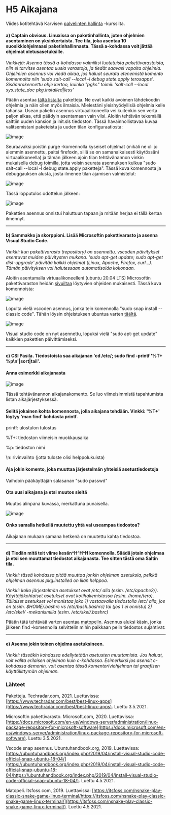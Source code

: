 # H5 Aikajana

Viides kotitehtävä Karvisen [palvelinten hallinta](https://terokarvinen.com/2021/configuration-management-systems-palvelinten-hallinta-ict4tn022-spring-2021/#h3-versionhallinta) -kurssilta.

#### a) Captain obvious. Linuxissa on paketinhallinta, joten ohjelmien asentaminen on yksinkertaista. Tee tila, joka asentaa 10 suosikkiohjelmaasi paketinhallinnasta. Tässä a-kohdassa voit jättää ohjelmat oletusasetuksille. 

*Vinkkejä: Asenna tässä a-kohdassa valmiiksi luotetuista pakettivarastoista, niin ei tarvitse asentaa uusia varastoja, ja tiedät saavasi vapaita ohjelmia. 
Ohjelmien asennus voi viedä aikaa, jos haluat seurata etenemistä komento komennolta niin 'sudo salt-call --local -l debug state.apply terosapps'. 
Sisäänrakennettu ohje kertoo, kuinka "pgks" toimii: 'salt-call --local sys.state_doc pkg.installed|less'*

Päätin asentaa [tältä listalta](https://www.techradar.com/best/best-linux-apps) paketteja. Ne ovat kaikki avoimen lähdekoodin ohjelmia ja näin ollen myös ilmaisia. Mielestäni yleishyödyllisiä ohjelmia kelle tahansa. Usean paketin asennus virtuaalikoneella vei kuitenkin sen verta paljon aikaa, että päädyin asentamaan vain viisi. Aloitin tehtävän tekemällä salttiin uuden kansion ja init.sls tiedoston. Tässä havainnollistavaa kuvaa valitsemistani paketeista ja uuden tilan konfiguraatiosta:

![image](https://user-images.githubusercontent.com/82265726/116869149-d9e83b00-ac18-11eb-925c-0e5a7dccdffd.png)

Seuraavaksi poistin purge -komennolla kyseiset ohjelmat (mikäli ne oli jo aiemmin asennettu, paitsi firefoxin, sillä se on samanaikaisesti käytössäni virtuaalikoneella) ja tämän jälkeen ajoin tilan tehtävänannon vinkin mukaisella debug toimilla, jotta voisin seurata asennuksen kulkua "sudo salt-call --local -l debug state.apply paketteja". Tässä kuva komennosta ja debuggauksen alusta, josta ilmenee tilan ajamisen valmistelut:

![image](https://user-images.githubusercontent.com/82265726/116870137-9e4e7080-ac1a-11eb-9e58-6176bd34b14f.png)

Tässä lopputulos odottelun jälkeen:

![image](https://user-images.githubusercontent.com/82265726/116870336-0f8e2380-ac1b-11eb-9503-76c61a60e35d.png)

Pakettien asennus onnistui haluttuun tapaan ja mitään herjaa ei tällä kertaa ilmennyt.


---------------------------------------------------------------------------------------------------------------------------------------------------------------------------------

#### b) Sammakko ja skorppioni. Lisää Microsoftin pakettivarasto ja asenna Visual Studio Code.

*Vinkki: kun pakettivarasto (repository) on asennettu, vscoden päivitykset asentuvat muiden päivitysten mukana. 'sudo apt-get update; sudo apt-get dist-upgrade' päivitää kaikki ohjelmat (Linux, Apache, Firefox, curl...). Tämän päivityksen voi halutessaan automatisoida kokonaan.*

Aloitin asentamalla virtuaalikoneelleni (ubuntu 20.04 LTS) Microsoftin pakettivaraston heidän [sivuiltaa](https://docs.microsoft.com/en-us/windows-server/administration/linux-package-repository-for-microsoft-software) löytyvien ohjeiden mukaisesti. Tässä kuva komennoista:

![image](https://user-images.githubusercontent.com/82265726/116871818-87f5e400-ac1d-11eb-8cd2-599aa1b872f5.png)

Lopulta vielä vscoden asennus, jonka tein komennolla "sudo snap install --classic code". Tähän löysin ohjeistuksen ubuntua varten [täältä](https://ubuntuhandbook.org/index.php/2019/04/install-visual-studio-code-official-snap-ubuntu-18-04/).

![image](https://user-images.githubusercontent.com/82265726/116873373-40248c00-ac20-11eb-9be0-2cc36b33d338.png)

Visual studio code on nyt asennettu, lopuksi vielä "sudo apt-get update" kaikkien pakettien päivittämiseksi.


---------------------------------------------------------------------------------------------------------------------------------------------------------------------------------

#### c) CSI Pasila. Tiedostoista saa aikajanan 'cd /etc/; sudo find -printf '%T+ %p\n'|sort|tail'.

####  Anna esimerkki aikajanasta

![image](https://user-images.githubusercontent.com/82265726/116873878-15870300-ac21-11eb-9f20-e412e5ec0f08.png)

Tässä tehtävänannon aikajanakomento. Se luo viimeisimmistä tapahtumista listan aikajärjestyksessä.

####  Selitä jokainen kohta komennosta, jolla aikajana tehdään. Vinkki: '%T+' löytyy 'man find' kohdasta printf.

printf: ulostulon tulostus

%T+: tiedoston viimeisin muokkausaika

%p: tiedoston nimi

\n: rivinvaihto (jotta tuloste olisi helppolukuista)

####  Aja jokin komento, joka muuttaa järjestelmän yhteisiä asetustiedostoja

Vaihdoin pääkäyttäjän salasanan "sudo passwd" 

####  Ota uusi aikajana ja etsi muutos sieltä

Muutos alinpana kuvassa, merkattuna punaisella.

![image](https://user-images.githubusercontent.com/82265726/116879180-0015d700-ac29-11eb-9ce4-a1ce101cd461.png)


####  Onko samalla hetkellä muutettu yhtä vai useampaa tiedostoa?

Aikajanan mukaan samana hetkenä on muutettu kahta tiedostoa.

---------------------------------------------------------------------------------------------------------------------------------------------------------------------------------

#### d) Tiedän mitä teit viime kesän^H^H^H komennolla. Säädä jotain ohjelmaa ja etsi sen muuttamat tiedostot aikajanasta. Tee sitten tästä oma Saltin tila.

*Vinkki: tässä kohdassa pitää muuttaa jonkin ohjelman asetuksia, pelkkä ohjelman asennus pkg.installed on liian helppoa.*

*Vinkki: koko järjestelmän asetukset ovat /etc/ alla (esim. /etc/apache2/). Käyttäjäkohtaiset asetukset ovat kotihakemistossa (esim. /home/tero). Tällaiset asetukset voi monistaa joko 1) vastaavalla tiedostolla /etc/ alla, jos on (esim. $HOME/.bashrc vs /etc/bash.bashrc) tai (jos 1 ei onnistu) 2) /etc/skel/ -mekanismilla (esim. /etc/skel/.bashrc)*

Päätin tätä tehtävää varten asentaa [matopelin](https://itsfoss.com/nsnake-play-classic-snake-game-linux-terminal/https://itsfoss.com/nsnake-play-classic-snake-game-linux-terminal/). Asennus aluksi käsin, jonka jälkeen find -komennolla selvittelin mihin paikkaan pelin tiedostos sujahtivat:

---------------------------------------------------------------------------------------------------------------------------------------------------------------------------------

#### e) Asenna jokin toinen ohjelma asetuksineen.

*Vinkki: tässäkin kohdassa edellytetään asetusten muuttamista. Jos haluat, voit valita erilaisen ohjelman kuin c-kohdassa. Esimerkiksi jos asensit c-kohdassa demonin, voit asentaa tässä komentoriviohjelman tai graafisen käyttöliittymän ohjelman.*


### Lähteet

Paketteja. Techradar.com, 2021. Luettavissa: [https://www.techradar.com/best/best-linux-apps](https://www.techradar.com/best/best-linux-apps). Luettu 3.5.2021.

Microsoftin pakettivarasto. Microsoft.com, 2020. Luettavissa: [https://docs.microsoft.com/en-us/windows-server/administration/linux-package-repository-for-microsoft-software](https://docs.microsoft.com/en-us/windows-server/administration/linux-package-repository-for-microsoft-software). Luettu 3.5.2021.

Vscode snap asennus. Ubuntuhandbook.org, 2019. Luettavissa: [https://ubuntuhandbook.org/index.php/2019/04/install-visual-studio-code-official-snap-ubuntu-18-04/](https://ubuntuhandbook.org/index.php/2019/04/install-visual-studio-code-official-snap-ubuntu-18-04/https://ubuntuhandbook.org/index.php/2019/04/install-visual-studio-code-official-snap-ubuntu-18-04/). Luettu 4.5.2021.

Matopeli. Itsfoss.com, 2019. Luettavissa: [https://itsfoss.com/nsnake-play-classic-snake-game-linux-terminal/https://itsfoss.com/nsnake-play-classic-snake-game-linux-terminal/](https://itsfoss.com/nsnake-play-classic-snake-game-linux-terminal/). Luettu 4.5.2021.
